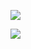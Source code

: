 ![](https://media.giphy.com/media/3o7qDMqq3yp1rDKnKw/giphy.gif)

![](https://media.giphy.com/media/3o7qDG1XGoVvpc1aoM/giphy.gif)


